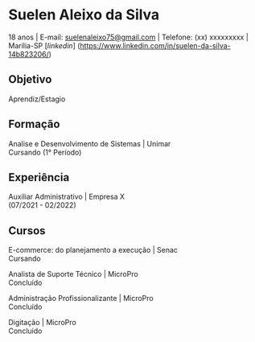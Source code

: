 # Suelen Aleixo da Silva 
18 anos | E-mail: suelenaleixo75@gmail.com | Telefone: (xx) xxxxxxxxx | Marília-SP 
[_linkedin_] (https://www.linkedin.com/in/suelen-da-silva-14b823206/)


##  Objetivo
Aprendiz/Estagio

##  Formação
Analise e Desenvolvimento de Sistemas | Unimar <br>
Cursando (1° Período)

##  Experiência 
Auxiliar Administrativo | Empresa X <br>
(07/2021 - 02/2022)

##  Cursos 
E-commerce: do planejamento a execução | Senac <br>
Cursando

Analista de Suporte Técnico | MicroPro <br>
Concluído 

Administração Profissionalizante | MicroPro <br>
Concluído 

Digitação | MicroPro <br>
Concluído 
